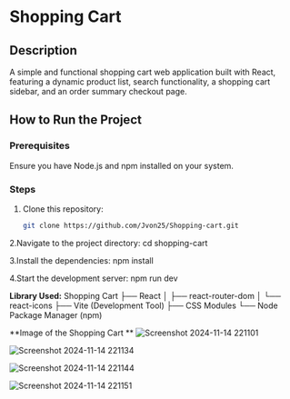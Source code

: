 # Shopping Cart

## Description
A simple and functional shopping cart web application built with React, featuring a dynamic product list, search functionality, a shopping cart sidebar, and an order summary checkout page.

## How to Run the Project

### Prerequisites
Ensure you have Node.js and npm installed on your system.

### Steps
1. Clone this repository:
   ```bash
   git clone https://github.com/Jvon25/Shopping-cart.git

2.Navigate to the project directory:
  cd shopping-cart

3.Install the dependencies:
  npm install

4.Start the development server:
   npm run dev

**Library Used:**
Shopping Cart
├── React
│   ├── react-router-dom
│   └── react-icons
├── Vite (Development Tool)
├── CSS Modules
└── Node Package Manager (npm)


**Image of the Shopping Cart
**
![Screenshot 2024-11-14 221101](https://github.com/user-attachments/assets/0e765c1d-972f-46c0-ab02-bde44bd5e190)

![Screenshot 2024-11-14 221134](https://github.com/user-attachments/assets/f24ff0a9-8b12-415b-b051-13aec4e62eac)

![Screenshot 2024-11-14 221144](https://github.com/user-attachments/assets/2b2476e8-4336-41ad-997d-d2e997743d18)

![Screenshot 2024-11-14 221151](https://github.com/user-attachments/assets/948b6433-e695-4d2e-b3c3-ba4ea9266cf8)


